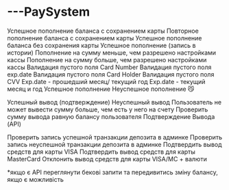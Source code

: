 # ---PaySystem

Успешное пополнение баланса с сохранением карты
Повторное пополнение баланса с сохранением карты
Успешное пополнение баланса без сохранения карты
Успешное пополнение (запись в истории)
Пополнение на сумму меньше, чем разрешено настройками кассы
Пополнение на сумму больше, чем разрешено настройками кассы
Валидация пустого поля Card Number
Валидация пустого поля exp.date
Валидация пустого поля Card Holder
Валидация пустого поля CVV
Exp.date - прошедший месяц/ текущий год
Exp.date - текущий месяц и год
Успешное пополнение 
Неуспешное пополнение
😼

Успешный вывод (подтверждение)
Неуспешный вывод
Пользователь не может вывести сумму больше, чем есть у него на счету
Проверить сумму вывода равную балансу пользователя
Подтверждение Вывода (API)

Проверить запись успешной транзакции депозита в админке
Проверить запись неуспешной транзакции депозита в админке
Подтвердить вывод средств для карты VISA 
Подтвердить вывод средств для карты MasterCard
Отклонить вывод средств для карты VISA/MC + валюти

*якщо є API переглянути бекові запити та передивитись зміну балансу, якщо є можливість
